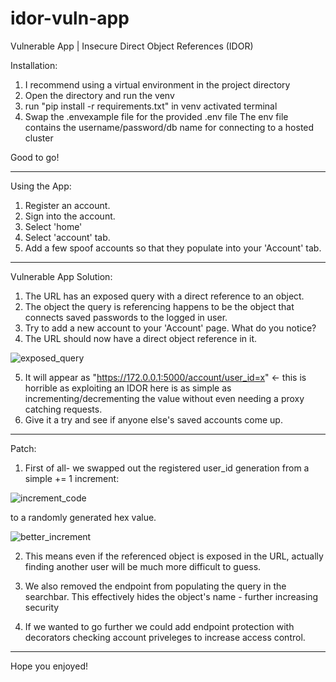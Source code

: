 # idor-vuln-app
Vulnerable App | Insecure Direct Object References (IDOR)

Installation:

1. I recommend using a virtual environment in the project directory
2. Open the directory and run the venv
3. run "pip install -r requirements.txt" in venv activated terminal
4. Swap the .envexample file for the provided .env file 
       The env file contains the username/password/db name for connecting to a hosted cluster

Good to go!

____________________________________________________________________


Using the App:

1. Register an account.
2. Sign into the account.
3. Select 'home'
4. Select 'account' tab.
5. Add a few spoof accounts so that they populate into your 'Account' tab.

____________________________________________________________________


Vulnerable App Solution:

1. The URL has an exposed query with a direct reference to an object.
2. The object the query is referencing happens to be the object that connects saved passwords to 
       the logged in user.
3. Try to add a new account to your 'Account' page. What do you notice?
4. The URL should now have a direct object reference in it.

![exposed_query](https://user-images.githubusercontent.com/91342671/163654433-296dc4a2-38fb-41b8-86f6-e6ab74b3fe7d.jpg)

5. It will appear as "https://172.0.0.1:5000/account/user_id=x" <- this is horrible as exploiting an IDOR here
       is as simple as incrementing/decrementing the value without even needing a proxy catching requests.
4. Give it a try and see if anyone else's saved accounts come up.

____________________________________________________________________


Patch:

1. First of all- we swapped out the registered user_id generation from a simple += 1 increment:

![increment_code](https://user-images.githubusercontent.com/91342671/163654412-115ed502-b399-4698-8789-76804a1ac7e8.jpg)

to a randomly generated hex value.

![better_increment](https://user-images.githubusercontent.com/91342671/163654521-77578208-7349-4469-84f8-f0d534d13f5a.jpg)

2. This means even if the referenced object is exposed in the URL,
actually finding another user will be much more difficult to guess.

3. We also removed the endpoint from populating the query in the searchbar. 
       This effectively hides the object's name - further increasing security
       
4. If we wanted to go further we could add endpoint protection with decorators checking account priveleges to increase access control.

____________________________________________________________________


Hope you enjoyed!
